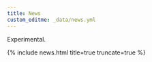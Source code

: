 ```yaml
---
title: News
custom_editme: _data/news.yml
---
```

Experimental.

{% include news.html title=true truncate=true %}
